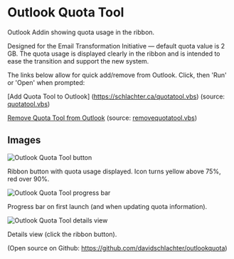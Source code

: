 Outlook Quota Tool
==================

Outlook Addin showing quota usage in the ribbon.

Designed for the Email Transformation Initiative — default quota value is 2 GB. The quota usage is displayed clearly in the ribbon and is intended to ease the transition and support the new system.

The links below allow for quick add/remove from Outlook. Click, then 'Run' or 'Open' when prompted:

[Add Quota Tool to Outlook] (https://schlachter.ca/quotatool.vbs) (source: [quotatool.vbs](https://github.com/davidschlachter/outlookquota/blob/master/EmailSizer/quotatool.vbs))

[Remove Quota Tool from Outlook](https://schlachter.ca/removequotatool.vbs) (source: [removequotatool.vbs](https://github.com/davidschlachter/outlookquota/blob/master/EmailSizer/removequotatool.vbs)) 


Images
------

![Outlook Quota Tool button](https://schlachter.ca/david/files/outlookquotatool/button.png)

Ribbon button with quota usage displayed. Icon turns yellow above 75%, red over 90%.

![Outlook Quota Tool progress bar](https://schlachter.ca/david/files/outlookquotatool/progress.png)

Progress bar on first launch (and when updating quota information).

![Outlook Quota Tool details view](https://schlachter.ca/david/files/outlookquotatool/details.png)

Details view (click the ribbon button).


(Open source on Github: https://github.com/davidschlachter/outlookquota)
